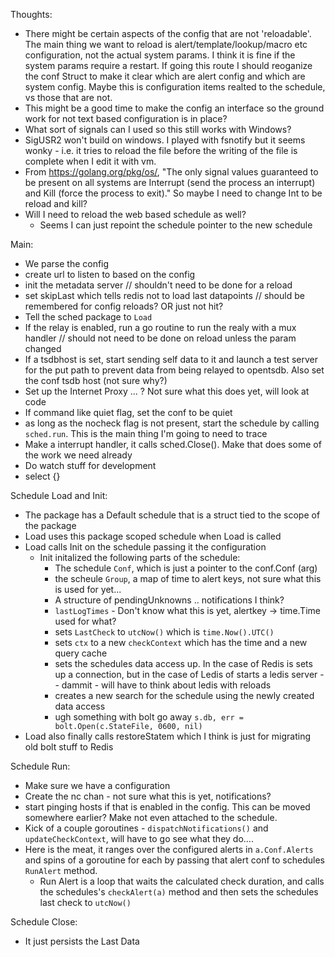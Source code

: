 Thoughts:
 - There might be certain aspects of the config that are not 'reloadable'. The main thing we want to reload is alert/template/lookup/macro etc configuration, not the actual system params. I think it is fine if the system params require a restart. If going this route I should reoganize the conf Struct to make it clear which are alert config and which are system config. Maybe this is configuration items realted to the schedule, vs those that are not.
 - This might be a good time to make the config an interface so the ground work for not text based configuration is in place?
 - What sort of signals can I used so this still works with Windows?
  - SigUSR2 won't build on windows. I played with fsnotify but it seems wonky - i.e. it tries to reload the file before the writing of the file is complete when I edit it with vm.
  - From https://golang.org/pkg/os/, "The only signal values guaranteed to be present on all systems are Interrupt (send the process an interrupt) and Kill (force the process to exit)." So maybe I need to change Int to be reload and kill?
 - Will I need to reload the web based schedule as well? 
   - Seems I can just repoint the schedule pointer to the new schedule

Main:

 - We parse the config
 - create url to listen to based on the config
 - init the metadata server // shouldn't need to be done for a reload
 - set skipLast which tells redis not to load last datapoints // should be remembered for config reloads? OR just not hit?
 - Tell the sched package to `Load`
 - If the relay is enabled, run a go routine to run the realy with a mux handler // should not need to be done on reload unless the param changed
 - If a tsdbhost is set, start sending self data to it and launch a test server for the put path to prevent data from being relayed to opentsdb. Also set the conf tsdb host (not sure why?)
 - Set up the Internet Proxy ... ? Not sure what this does yet, will look at code
 - If command like quiet flag, set the conf to be quiet
 - as long as the nocheck flag is not present, start the schedule by calling `sched.run`. This is the main thing I'm going to need to trace
 - Make a interrupt handler, it calls sched.Close(). Make that does some of the work we need already
 - Do watch stuff for development 
 - select {}

Schedule Load and Init:
 - The package has a Default schedule that is a struct tied to the scope of the package
 - Load uses this package scoped schedule when Load is called
 - Load calls Init on the schedule passing it the configuration
   - Init initalized the following parts of the schedule:
     - The schedule `Conf`, which is just a pointer to the conf.Conf (arg)
     - the scheule `Group`, a map of time to alert keys, not sure what this is used for yet...
     - A structure of pendingUnknowns .. notifications I think?
     - `lastLogTimes` - Don't know what this is yet, alertkey -> time.Time used for what?
     - sets `LastCheck` to `utcNow()` which is `time.Now().UTC()`
     - sets `ctx` to a new `checkContext` which has the time and a new query cache
     - sets the schedules data access up. In the case of Redis is sets up a connection, but in the case of Ledis of starts a ledis server -- dammit - will have to think about ledis with reloads
     - creates a new search for the schedule using the newly created data access
     - ugh something with bolt go away `s.db, err = bolt.Open(c.StateFile, 0600, nil)`
 - Load also finally calls restoreStatem which I think is just for migrating old bolt stuff to Redis

Schedule Run:
 - Make sure we have a configuration
 - Create the nc chan - not sure what this is yet, notifications?
 - start pinging hosts if that is enabled in the config. This can be moved somewhere earlier? Make not even attached to the schedule.
 - Kick of a couple goroutines - `dispatchNotifications()` and `updateCheckContext`, will have to go see what they do....
 - Here is the meat, it ranges over the configured alerts in `a.Conf.Alerts` and spins of a goroutine for each by passing that alert conf to schedules `RunAlert` method.
   - Run Alert is a loop that waits the calculated check duration, and calls the schedules's `checkAlert(a)` method and then sets the schedules last check to `utcNow()`

Schedule Close:
 - It just persists the Last Data

